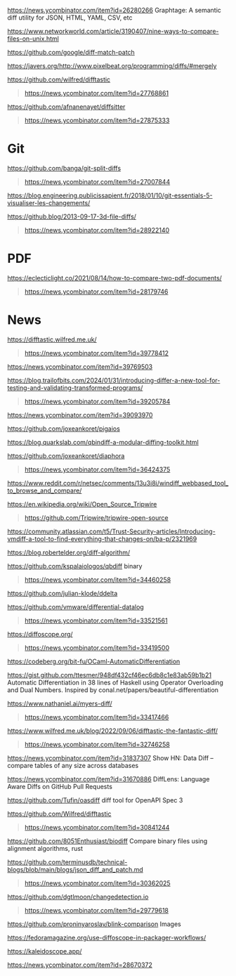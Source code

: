https://news.ycombinator.com/item?id=26280266 Graphtage: A semantic diff utility for JSON, HTML, YAML, CSV, etc

https://www.networkworld.com/article/3190407/nine-ways-to-compare-files-on-unix.html

https://github.com/google/diff-match-patch

https://javers.org/http://www.pixelbeat.org/programming/diffs/#mergely

https://github.com/wilfred/difftastic
> https://news.ycombinator.com/item?id=27768861

https://github.com/afnanenayet/diffsitter
> https://news.ycombinator.com/item?id=27875333

# Git
https://github.com/banga/git-split-diffs
> https://news.ycombinator.com/item?id=27007844

https://blog.engineering.publicissapient.fr/2018/01/10/git-essentials-5-visualiser-les-changements/

https://github.blog/2013-09-17-3d-file-diffs/
> https://news.ycombinator.com/item?id=28922140

# PDF
https://eclecticlight.co/2021/08/14/how-to-compare-two-pdf-documents/
> https://news.ycombinator.com/item?id=28179746

# News
https://difftastic.wilfred.me.uk/
> https://news.ycombinator.com/item?id=39778412

https://news.ycombinator.com/item?id=39769503

https://blog.trailofbits.com/2024/01/31/introducing-differ-a-new-tool-for-testing-and-validating-transformed-programs/
> https://news.ycombinator.com/item?id=39205784

https://news.ycombinator.com/item?id=39093970

https://github.com/joxeankoret/pigaios

https://blog.quarkslab.com/qbindiff-a-modular-diffing-toolkit.html

https://github.com/joxeankoret/diaphora
> https://news.ycombinator.com/item?id=36424375

https://www.reddit.com/r/netsec/comments/13u3i8i/windiff_webbased_tool_to_browse_and_compare/

https://en.wikipedia.org/wiki/Open_Source_Tripwire
> https://github.com/Tripwire/tripwire-open-source

https://community.atlassian.com/t5/Trust-Security-articles/Introducing-vmdiff-a-tool-to-find-everything-that-changes-on/ba-p/2321969

https://blog.robertelder.org/diff-algorithm/

https://github.com/kspalaiologos/qbdiff binary
> https://news.ycombinator.com/item?id=34460258

https://github.com/julian-klode/ddelta

https://github.com/vmware/differential-datalog
> https://news.ycombinator.com/item?id=33521561

https://diffoscope.org/
> https://news.ycombinator.com/item?id=33419500

https://codeberg.org/bit-fu/OCaml-AutomaticDifferentiation

https://gist.github.com/ttesmer/948df432cf46ec6db8c1e83ab59b1b21 Automatic Differentiation in 38 lines of Haskell using Operator Overloading and Dual Numbers. Inspired by conal.net/papers/beautiful-differentiation

https://www.nathaniel.ai/myers-diff/
> https://news.ycombinator.com/item?id=33417466

https://www.wilfred.me.uk/blog/2022/09/06/difftastic-the-fantastic-diff/
> https://news.ycombinator.com/item?id=32746258

https://news.ycombinator.com/item?id=31837307 Show HN: Data Diff – compare tables of any size across databases

https://news.ycombinator.com/item?id=31670886 DiffLens: Language Aware Diffs on GitHub Pull Requests

https://github.com/Tufin/oasdiff diff tool for OpenAPI Spec 3

https://github.com/Wilfred/difftastic
> https://news.ycombinator.com/item?id=30841244

https://github.com/8051Enthusiast/biodiff Compare binary files using alignment algorithms, rust

https://github.com/terminusdb/technical-blogs/blob/main/blogs/json_diff_and_patch.md
> https://news.ycombinator.com/item?id=30362025

https://github.com/dgtlmoon/changedetection.io
> https://news.ycombinator.com/item?id=29779618

https://github.com/proninyaroslav/blink-comparison Images

https://fedoramagazine.org/use-diffoscope-in-packager-workflows/

https://kaleidoscope.app/

https://news.ycombinator.com/item?id=28670372



